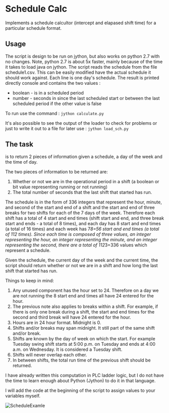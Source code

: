 # Schedule Calc
Implements a schedule calcultor (intercept and elapased shift time) for a particular schedule format.

## Usage
The script is design to be run on jython, but also works on python 2.7 with no changes. Note, python 2.7 is about 5x faster, mainly because of the time it takes to load java on jython.   The script reads the schedule from the file schedule1.csv.  This can be easily modified have the actual schedule it should work against.  Each line is one day's schedule.  The result is printed directly console and contains the two values :
  * boolean - is in a scheduled period
  * number - seconds in since the last scheduled start or between the last scheduled period if the other value is false

To run use the command : 
```jython calculate.py```

It's also possible to see the output of the loader to check for problems or just to write it out to a file for later use : 
```jython load_sch.py``` 

## The task 

is to return 2 pieces of information given a schedule, a day of the week and the time of day.

The two pieces of information to be returned are:
1. Whether or not we are in the operational period in a shift (a boolean or bit value representing running or not running) 
2. The total number of seconds that the last shift that started has run.

The schedule is in the form of 336 integers that represent the hour, minute, and second of the start and end of a shift and the start and end of three breaks for two shifts for each of the 7 days of the week. Therefore each shift has a total of 4 start and end times (shift start and end, and three break start and ends - a total of 8 times), and each day has 8 start and end times (a total of 16 times) and each week has 7*8=56 start and end times (a total of 112 times). Since each time is composed of three values, an integer representing the hour, an integer representing the minute, and an integer representing the second, there are a total of 112*3=336 values which represent a schedule.

Given the schedule, the current day of the week and the current time, the script should return whether or not we are in a shift and how long the last shift that started has run.

Things to keep in mind:
1. Any unused component has the hour set to 24. Therefore on a day we are not running the 8 start end and times all have 24 entered for the hour.
2. The previous note also applies to breaks within a shift. For example, if there is only one break during a shift, the start and end times for the second and third break will have 24 entered for the hour.
3. Hours are in 24 hour format. Midnight is 0.
4. Shifts and/or breaks may span midnight. It still part of the same shift and/or break.
5. Shifts are known by the day of week on which the start. For example Tuesday swing shift starts at 5:00 p.m. on Tuesday and ends at 4:00 a.m. on Wednesday. It is considered a Tuesday shift.
6. Shifts will never overlap each other.
7. In between shifts, the total run time of the previous shift should be returned.

I have already written this computation in PLC ladder logic, but I do not have the time to learn enough about Python (Jython) to do it in that language.


I will add the code at the beginning of the script to assign values to your variables myself.


![ScheduleExamle][schedule]

[schedule]:Capture.PNG
